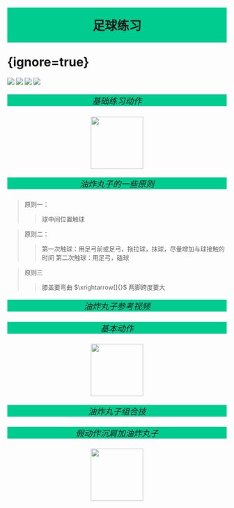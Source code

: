 # <p style='text-align:center;font-family:Verdana;font-weight:600;background-color:#00cc8f;vertical-align:middle;padding:20px;margin-top:60px'>足球练习</p> {ignore=true}

[![](https://img.shields.io/badge/Yu%20Chen-chen11976%40gtiit.edu.cn-%2300FFFF)](chen11976@gtiit.edu.cn) [![](https://img.shields.io/badge/Code%20in-Latex%20--%20Katex-%23ffd700)]()  [![](https://img.shields.io/badge/Yu%20Chen-Home-%09%234169E1)](https://ferneychen.github.io) [![](https://img.shields.io/badge/Mozilla%20Public%20License-2.0-rgb(27%2C181%2C214))](https://www.mozilla.org/en-US/MPL/2.0/)


##### <p style='text-align:center;font-size:19px;font-family:Verdana;font-weight:600;font-weight:1;background-color:#00cc8f;vertical-align:middle;padding:0px;margin-top:0px'>基础练习动作</p>
[<div style='text-align: center;'><img src=https://github.com/FerneyChen/OS_Mars/assets/120654757/196e36ca-aae9-456e-bb1c-3a30307e0d8c width='' height='120'></div>](https://www.bilibili.com/video/BV1CJ411M7jk/?spm_id_from=333.337.search-card.all.click&vd_source=21af86853a0d6ad4235183233def548d)

##### <p style='text-align:center;font-size:19px;font-family:Verdana;font-weight:600;font-weight:1;background-color:#00cc8f;vertical-align:middle;padding:0px;margin-top:0px'>油炸丸子的一些原则</p>

>原则一：
>>球中间位置触球

>原则二：
>>第一次触球：用足弓前或足弓，拖拉球，抹球，尽量增加与球接触的时间
>第二次触球：用足弓，磕球

>原则三
>>膝盖要弯曲 $\xrightarrow[]{}$ 两脚跨度要大


##### <p style='text-align:center;font-size:19px;font-family:Verdana;font-weight:600;font-weight:1;background-color:#00cc8f;vertical-align:middle;padding:0px;margin-top:0px'>油炸丸子参考视频</p>

##### <p style='text-align:center;font-size:19px;font-family:Verdana;font-weight:600;font-weight:1;background-color:#00cc8f;vertical-align:middle;padding:0px;margin-top:0px'>基本动作</p>
[<div style="text-align: center;"><img src=https://github.com/FerneyChen/OS_Mars/assets/120654757/65ae8c16-4e54-4332-93fd-d3ba521a37a0 width='' height='120'></div>](https://www.bilibili.com/video/BV1MS4y1d7FJ/?spm_id_from=333.337.search-card.all.click&vd_source=21af86853a0d6ad4235183233def548d)
##### <p style='text-align:center;font-size:19px;font-family:Verdana;font-weight:600;font-weight:1;background-color:#00cc8f;vertical-align:middle;padding:0px;margin-top:0px'>油炸丸子组合技</p>

##### <p style='text-align:center;font-size:19px;font-family:Verdana;font-weight:600;font-weight:1;background-color:#00cc8f;vertical-align:middle;padding:0px;margin-top:0px'>假动作沉肩加油炸丸子</p>
[<div style="text-align: center;"><img src=https://github.com/FerneyChen/OS_Mars/assets/120654757/a3d33693-269e-469a-8e90-720335e01960 width='' height='120'></div>](https://www.bilibili.com/video/BV17U4y1C75s/?spm_id_from=333.337.search-card.all.click&vd_source=21af86853a0d6ad4235183233def548d)


